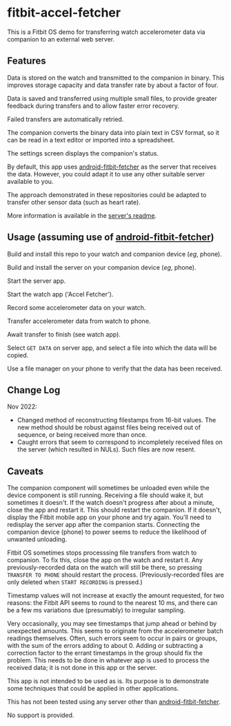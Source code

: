 # fitbit-accel-fetcher
This is a Fitbit OS demo for transferring watch accelerometer data via companion to an external web server.

Features
-
Data is stored on the watch and transmitted to the companion in binary. This improves storage capacity and data transfer rate by about a factor of four.

Data is saved and transferred using multiple small files, to provide greater feedback during transfers and to allow faster error recovery.

Failed transfers are automatically retried.

The companion converts the binary data into plain text in CSV format, so it can be read in a text editor or imported into a spreadsheet.

The settings screen displays the companion's status.

By default, this app uses [android-fitbit-fetcher](https://github.com/gondwanasoft/android-fitbit-fetcher) as the server that receives the data. However, you could adapt it to use any other suitable server available to you.

The approach demonstrated in these repositories could be adapted to transfer other sensor data (such as heart rate).

More information is available in the [server's readme](https://github.com/gondwanasoft/android-fitbit-fetcher/blob/master/README.md).

Usage (assuming use of [android-fitbit-fetcher](https://github.com/gondwanasoft/android-fitbit-fetcher))
-
Build and install this repo to your watch and companion device (*eg*, phone).

Build and install the server on your companion device (*eg*, phone).

Start the server app.

Start the watch app ('Accel Fetcher').

Record some accelerometer data on your watch.

Transfer accelerometer data from watch to phone.

Await transfer to finish (see watch app).

Select `GET DATA` on server app, and select a file into which the data will be copied.

Use a file manager on your phone to verify that the data has been received.

Change Log
-
Nov 2022:

* Changed method of reconstructing filestamps from 16-bit values. The new method should be robust against files being received out of sequence, or being received more than once.
* Caught errors that seem to correspond to incompletely received files on the server (which resulted in NULs). Such files are now resent.

Caveats
-

The companion component will sometimes be unloaded even while the device component is still running. Receiving a file should wake it, but sometimes it doesn't. If the watch doesn't progress after about a minute, close the app and restart it. This should restart the companion. If it doesn't, display the Fitbit mobile app on your phone and try again. You'll need to redisplay the server app after the companion starts. Connecting the companion device (phone) to power seems to reduce the likelihood of unwanted unloading.

Fitbit OS sometimes stops processsing file transfers from watch to companion. To fix this, close the app on the watch and restart it. Any previously-recorded data on the watch will still be there, so pressing `TRANSFER TO PHONE` should restart the process. (Previously-recorded files are only deleted when `START RECORDING` is pressed.)

Timestamp values will not increase at exactly the amount requested, for two reasons: the Fitbit API seems to round to the nearest 10 ms, and there can be a few ms variations due (presumably) to irregular sampling.

Very occasionally, you may see timestamps that jump ahead or behind by unexpected amounts. This seems to originate from the accelerometer batch readings themselves. Often, such errors seem to occur in pairs or groups, with the sum of the errors adding to about 0. Adding or subtracting a correction factor to the errant timestamps in the group should fix the problem. This needs to be done in whatever app is used to process the received data; it is not done in this app or the server.

This app is not intended to be used as is. Its purpose is to demonstrate some techniques that could be applied in other applications.

This has not been tested using any server other than [android-fitbit-fetcher](https://github.com/gondwanasoft/android-fitbit-fetcher).

No support is provided.